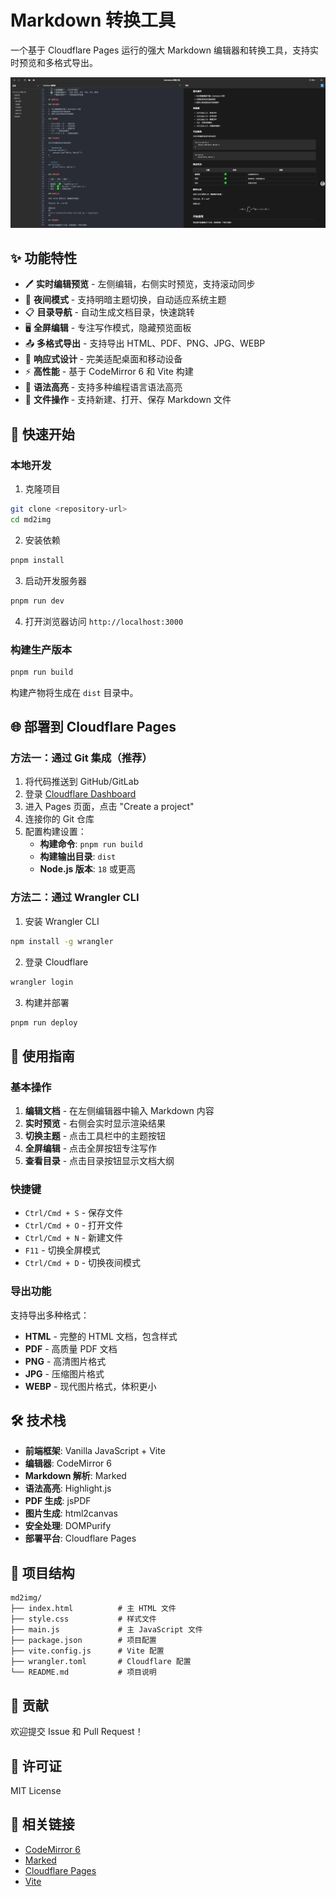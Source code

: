 # Markdown 转换工具

一个基于 Cloudflare Pages 运行的强大 Markdown 编辑器和转换工具，支持实时预览和多格式导出。

![md2img](./md.pgit.top.webp)

## ✨ 功能特性

- 🖊️ **实时编辑预览** - 左侧编辑，右侧实时预览，支持滚动同步
- 🌙 **夜间模式** - 支持明暗主题切换，自动适应系统主题
- 📋 **目录导航** - 自动生成文档目录，快速跳转
- 🖥️ **全屏编辑** - 专注写作模式，隐藏预览面板
- 📤 **多格式导出** - 支持导出 HTML、PDF、PNG、JPG、WEBP
- 📱 **响应式设计** - 完美适配桌面和移动设备
- ⚡ **高性能** - 基于 CodeMirror 6 和 Vite 构建
- 🎨 **语法高亮** - 支持多种编程语言语法高亮
- 💾 **文件操作** - 支持新建、打开、保存 Markdown 文件

## 🚀 快速开始

### 本地开发

1. 克隆项目
```bash
git clone <repository-url>
cd md2img
```

2. 安装依赖
```bash
pnpm install
```

3. 启动开发服务器
```bash
pnpm run dev
```

4. 打开浏览器访问 `http://localhost:3000`

### 构建生产版本

```bash
pnpm run build
```

构建产物将生成在 `dist` 目录中。

## 🌐 部署到 Cloudflare Pages

### 方法一：通过 Git 集成（推荐）

1. 将代码推送到 GitHub/GitLab
2. 登录 [Cloudflare Dashboard](https://dash.cloudflare.com/)
3. 进入 Pages 页面，点击 "Create a project"
4. 连接你的 Git 仓库
5. 配置构建设置：
   - **构建命令**: `pnpm run build`
   - **构建输出目录**: `dist`
   - **Node.js 版本**: `18` 或更高

### 方法二：通过 Wrangler CLI

1. 安装 Wrangler CLI
```bash
npm install -g wrangler
```

2. 登录 Cloudflare
```bash
wrangler login
```

3. 构建并部署
```bash
pnpm run deploy
```

## 📖 使用指南

### 基本操作

1. **编辑文档** - 在左侧编辑器中输入 Markdown 内容
2. **实时预览** - 右侧会实时显示渲染结果
3. **切换主题** - 点击工具栏中的主题按钮
4. **全屏编辑** - 点击全屏按钮专注写作
5. **查看目录** - 点击目录按钮显示文档大纲

### 快捷键

- `Ctrl/Cmd + S` - 保存文件
- `Ctrl/Cmd + O` - 打开文件
- `Ctrl/Cmd + N` - 新建文件
- `F11` - 切换全屏模式
- `Ctrl/Cmd + D` - 切换夜间模式

### 导出功能

支持导出多种格式：

- **HTML** - 完整的 HTML 文档，包含样式
- **PDF** - 高质量 PDF 文档
- **PNG** - 高清图片格式
- **JPG** - 压缩图片格式
- **WEBP** - 现代图片格式，体积更小

## 🛠️ 技术栈

- **前端框架**: Vanilla JavaScript + Vite
- **编辑器**: CodeMirror 6
- **Markdown 解析**: Marked
- **语法高亮**: Highlight.js
- **PDF 生成**: jsPDF
- **图片生成**: html2canvas
- **安全处理**: DOMPurify
- **部署平台**: Cloudflare Pages

## 📁 项目结构

```
md2img/
├── index.html          # 主 HTML 文件
├── style.css           # 样式文件
├── main.js             # 主 JavaScript 文件
├── package.json        # 项目配置
├── vite.config.js      # Vite 配置
├── wrangler.toml       # Cloudflare 配置
└── README.md           # 项目说明
```

## 🤝 贡献

欢迎提交 Issue 和 Pull Request！

## 📄 许可证

MIT License

## 🔗 相关链接

- [CodeMirror 6](https://codemirror.net/)
- [Marked](https://marked.js.org/)
- [Cloudflare Pages](https://pages.cloudflare.com/)
- [Vite](https://vitejs.dev/)
